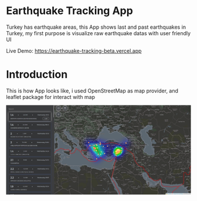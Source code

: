 # Earthquake Tracking App

Turkey has earthquake areas, this App shows last and past earthquakes in Turkey, my first purpose is visualize raw earthquake datas with user friendly UI

Live Demo: https://earthquake-tracking-beta.vercel.app

# Introduction

This is how App looks like, i used OpenStreetMap as map provider, and leaflet package for interact with map

![](./public/images/earthquakeMap.png)

